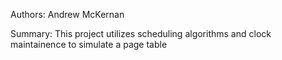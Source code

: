 Authors: Andrew McKernan

Summary: This project utilizes scheduling algorithms and clock maintainence to simulate a page table

